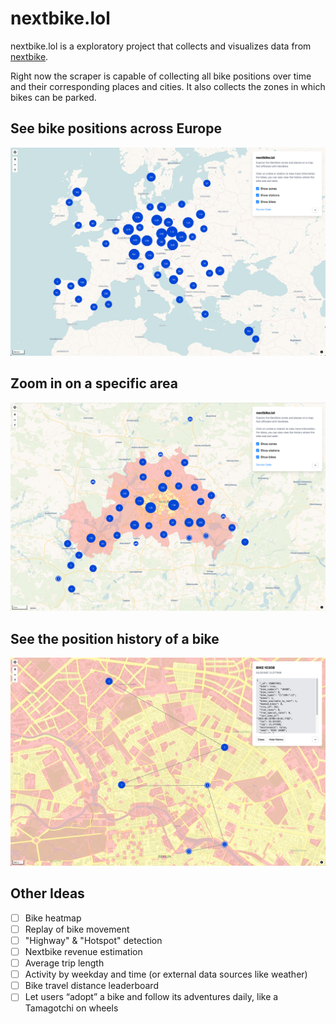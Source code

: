 # nextbike.lol

nextbike.lol is a exploratory project that collects and visualizes data from [nextbike](https://nextbike.net).

Right now the scraper is capable of collecting all bike positions over time and their corresponding places and cities. It also collects the zones in which bikes can be parked.

## See bike positions across Europe

![Example Europe](./example-global.png)

## Zoom in on a specific area

![Example City](./example-city.png)

## See the position history of a bike

![Example Bike History](./example-history.png)

## Other Ideas

- [ ] Bike heatmap
- [ ] Replay of bike movement
- [ ] "Highway" & "Hotspot" detection
- [ ] Nextbike revenue estimation
- [ ] Average trip length
- [ ] Activity by weekday and time (or external data sources like weather)
- [ ] Bike travel distance leaderboard
- [ ] Let users “adopt” a bike and follow its adventures daily, like a Tamagotchi on wheels
